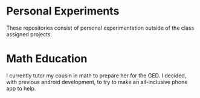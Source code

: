 # Personal Experiments
These repositories consist of personal experimentation outside of the class assigned projects.

# Math Education
I currently tutor my cousin in math to prepare her for the GED. I decided, with previous android development, to try to make an all-inclusive phone app to help.